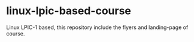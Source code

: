 # linux-lpic-based-course
Linux LPIC-1 based, this repository include the flyers and landing-page of course.
